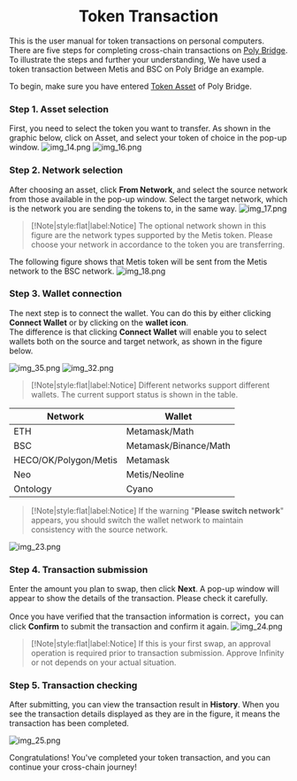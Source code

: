 <h1 align="center">Token Transaction</h1>

This is the user manual for token transactions on personal computers. 
There are five steps for completing cross-chain transactions on [Poly Bridge](https://bridge.poly.network/).
To illustrate the steps and further your understanding, We have used a token transaction between Metis and BSC on Poly Bridge an example.

To begin, make sure you have entered [Token Asset](https://bridge.poly.network/testnet/) of Poly Bridge.

### Step 1. Asset selection

First, you need to select the token you want to transfer. 
As shown in the graphic below, click on Asset, and select your token of choice in the pop-up window.
<img alt="img_14.png" src="img_14.png"/>
<img alt="img_16.png" src="img_16.png"/>

### Step 2. Network selection

After choosing an asset, click **From Network**, and select the source network from those available in the pop-up window. 
Select the target network, which is the network you are sending the tokens to, in the same way. 
<img alt="img_17.png" src="img_17.png"/>

> [!Note|style:flat|label:Notice]
> The optional network shown in this figure are the network types supported by the Metis token. Please choose your network in accordance to the token you are transferring.

The following figure shows that Metis token will be sent from the Metis network to the BSC network.
<img alt="img_18.png" src="img_18.png"/>

### Step 3. Wallet connection

The next step is to connect the wallet. 
You can do this by either clicking **Connect Wallet** or by clicking on the **wallet icon**.  
The difference is that clicking **Connect Wallet** will enable you to select wallets both on the source and target network, as shown in the figure below.

<img alt="img_35.png" src="img_35.png"/>
<img alt="img_32.png" src="img_32.png"/>

> [!Note|style:flat|label:Notice]
Different networks support different wallets. The current support status is shown in the table.

| **Network**             | 	**Wallet**           |
|-------------------------|-----------------------|
| ETH	                    | Metamask/Math         |
| BSC	                    | Metamask/Binance/Math |
| HECO/OK/Polygon/Metis   | Metamask              |
| Neo	                    | Metis/Neoline         |
| Ontology                | 	Cyano                |

> [!Note|style:flat|label:Notice]
> If the warning "**Please switch network**" appears, you should switch the wallet network to maintain consistency with the source network.

<img alt="img_23.png" src="img_23.png"/>

### Step 4.	Transaction submission

Enter the amount you plan to swap, then click **Next**. 
A pop-up window will appear to show the details of the transaction. 
Please check it carefully. 

Once you have verified that the transaction information is correct，you can click **Confirm** to submit the transaction and confirm it again.
<img alt="img_24.png" src="img_24.png"/>

> [!Note|style:flat|label:Notice]
> If this is your first swap, an approval operation is required prior to transaction submission. 
> Approve Infinity or not depends on your actual situation.

### Step 5. Transaction checking

After submitting, you can view the transaction result in **History**. 
When you see the transaction details displayed as they are in the figure, it means the transaction has been completed.

<img alt="img_25.png" src="img_25.png"/>

Congratulations! You've completed your token transaction, and you can continue your cross-chain journey!











